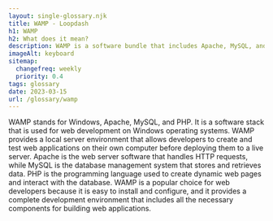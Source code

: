 ```yaml
--- 
layout: single-glossary.njk
title: WAMP - Loopdash
h1: WAMP
h2: What does it mean?
description: WAMP is a software bundle that includes Apache, MySQL, and PHP, which allows developers to easily set up a local server environment for developing and testing WordPress websites.
imageAlt: keyboard
sitemap:
  changefreq: weekly
  priority: 0.4
tags: glossary
date: 2023-03-15
url: /glossary/wamp
---
```


WAMP stands for Windows, Apache, MySQL, and PHP. It is a software stack that is used for web development on Windows operating systems. WAMP provides a local server environment that allows developers to create and test web applications on their own computer before deploying them to a live server. Apache is the web server software that handles HTTP requests, while MySQL is the database management system that stores and retrieves data. PHP is the programming language used to create dynamic web pages and interact with the database. WAMP is a popular choice for web developers because it is easy to install and configure, and it provides a complete development environment that includes all the necessary components for building web applications.
